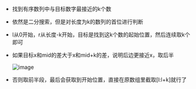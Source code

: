 * 找到有序数列中与目标数字最接近的k个数

* 依然是二分搜索，但是对长度为k的数列的首位进行判断

* l从0开始，r从长度-k开始，目标是找到这k个数的起始位置，然后连续取k个即可

* 如果目标x和mid的差大于x和mid+k的差，说明后边更接近x，取后半

  ![image](D:\leetcode\658\658.jpg)

* 否则取前半段，最后会获取到开始位置，直接在原数组里截取[l:l+k]就行了